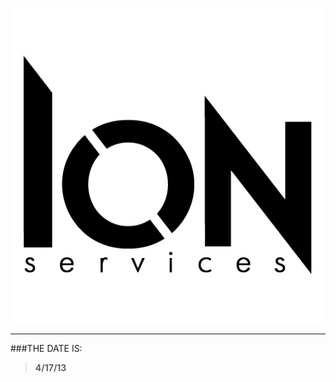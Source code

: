 
![alt text](https://github.com/WulfyWulf/ION/blob/master/ion.png "ION Security Services")
***
###THE DATE IS:
>**4/17/13**
